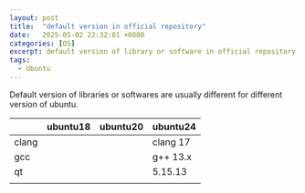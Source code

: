 ```yaml
---
layout: post
title:  "default version in official repository"
date:   2025-05-02 22:32:01 +0800
categories: [OS]
excerpt: default version of library or software in official repository for different version of ubuntu
tags:
  - Ubuntu 
---
```


Default version of libraries or softwares are usually different for different version of ubuntu.

||ubuntu18|ubuntu20|ubuntu24|
|---|---|---|---|
|clang|||clang 17|
|gcc|||g++ 13.x|
|qt|||5.15.13|
|||||
